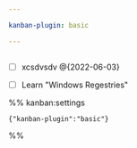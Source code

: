 ```yaml
---

kanban-plugin: basic

---
```


## 

- [ ] xcsdvsdv @{2022-06-03}
- [ ] Learn "Windows Regestries"




%% kanban:settings
```
{"kanban-plugin":"basic"}
```
%%